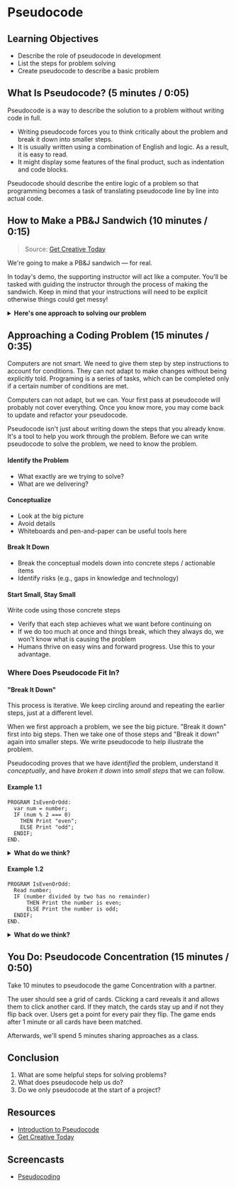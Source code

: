 # Pseudocode

## Learning Objectives

- Describe the role of pseudocode in development
- List the steps for problem solving
- Create pseudocode to describe a basic problem

## What Is Pseudocode? (5 minutes / 0:05)

Pseudocode is a way to describe the solution to a problem without writing code in full.
* Writing pseudocode forces you to think critically about the problem and break it down into smaller steps.
* It is usually written using a combination of English and logic. As a result, it is easy to read.
* It might display some features of the final product, such as indentation and code blocks.

Pseudocode should describe the entire logic of a problem so that programming becomes a task of translating pseudocode line by line into actual code.

## How to Make a PB&J Sandwich (10 minutes / 0:15)

> Source: [Get Creative Today](http://getcreativetoday.com/lessons/pseudo-code-flowcharts/)

We're going to make a PB&J sandwich — for real.

In today's demo, the supporting instructor will act like a computer. You'll be tasked with guiding the instructor through the process of making the sandwich. Keep in mind that your instructions will need to be explicit otherwise things could get messy!

<details>
<summary> <strong>Here's one approach to solving our problem</strong></summary>

```
PROGRAM MakePB&JSandwich:
Grab a paper plate;
Open bread container;
Grab bread package;
Untwist bread package;
Open bread bag and remove two slices;
Place slices on paper plate;
Grab a plastic knife;
Open peanut butter jar;
Use knife to scoop out peanut butter;
Apply peanut butter to one slice of bread;
Spread peanut butter on slice;
Place knife on plate;
Close peanut butter jar;
Open jelly bottle;
Squeeze jelly onto second bread slice;
Close jelly bottle;
Place down jelly;
Pick up knife;
Spread jelly on slice;
Bring two slices of bread together;
Cut slices in half down the middle;
Throw knife in the trash;
Pick up one half of sandwich;
Enjoy;
END.
```

> A. This example's sequence is very thorough! However, we are still assuming certain conditions that our utensils or ingredients already exist. What if we are out of plates? Will we grab a napkin instead to place our sandwich on? What if we are out of jelly? Will you throw the sandwich away or eat it with just peanut butter?
</details>

## Approaching a Coding Problem (15 minutes / 0:35)


Computers are not smart. We need to give them step by step instructions to account for conditions. They can not adapt to make changes without being explicitly told. Programing is a series of tasks, which can be completed only if a certain number of conditions are met.

Computers can not adapt, but we can.  Your first pass at pseudocode will probably not cover everything.  Once you know more, you may come back to update and refactor your pseudocode.

Pseudocode isn't just about writing down the steps that you already know. It's a tool to help you work through the problem. Before we can write pseudocode to solve the problem, we need to know the problem.  

#### Identify the Problem

- What exactly are we trying to solve?
- What are we delivering?

#### Conceptualize

- Look at the big picture
- Avoid details
- Whiteboards and pen-and-paper can be useful tools here

#### Break It Down

- Break the conceptual models down into concrete steps / actionable items
- Identify risks (e.g., gaps in knowledge and technology)

#### Start Small, Stay Small

Write code using those concrete steps

- Verify that each step achieves what we want before continuing on
- If we do too much at once and things break, which they always do, we won't know what is causing the problem
- Humans thrive on easy wins and forward progress. Use this to your advantage.


### Where Does Pseudocode Fit In?

#### "Break It Down"

This process is iterative.  We keep circling around and repeating the earlier steps, just at a different level.

When we first approach a problem, we see the big picture. "Break it down" first into big steps. Then we take one of those steps and "Break it down" again into smaller steps. We write pseudocode to help illustrate the problem.  

Pseudocoding proves that we have *identified* the problem, understand it *conceptually*, and have *broken it down* into *small steps* that we can follow.

#### Example 1.1

```
PROGRAM IsEvenOrOdd:
  var num = number;
  IF (num % 2 === 0)
    THEN Print "even";
    ELSE Print "odd";
  ENDIF;
END.
```

<details>
  <summary><strong>What do we think?</strong></summary>

  > This is not a great example. Here we are using "var" in our pseudocode when it should read plain english! Also, we should not be using the javascript syntax "===" in our conditional.  Would a non-programmer know that `num % 2 === 0` indicates an even number?

</details>

#### Example 1.2

```
PROGRAM IsEvenOrOdd:
  Read number;
  IF (number divided by two has no remainder)
      THEN Print the number is even;
      ELSE Print the number is odd;
  ENDIF;
END.
```

<details>
  <summary><strong>What do we think?</strong></summary>

  > This is better.  It's closer to English.  It clearly states what we are trying to achieve and how, without getting bogged down in the minutia of code.  Even someone that doesn't code can help us check our logic.  Is any number that can be divided by two, cleanly -- without leaving a remainder -- even? Is anything else odd?

</details>


## You Do: Pseudocode Concentration (15 minutes / 0:50)

Take 10 minutes to pseudocode the game Concentration with a partner.

The user should see a grid of cards. Clicking a card reveals it and allows them
to click another card. If they match, the cards stay up and if not they flip
back over. Users get a point for every pair they flip. The game ends after 1
minute or all cards have been matched.

Afterwards, we'll spend 5 minutes sharing approaches as a class.



## Conclusion

1. What are some helpful steps for solving problems?
2. What does pseudocode help us do?
3. Do we only pseudocode at the start of a project?

## Resources

- [Introduction to Pseudocode](http://www.slideshare.net/DamianGordon1/pseudocode-10373156)
- [Get Creative Today](http://getcreativetoday.com/lessons/pseudo-code-flowcharts/)

## Screencasts

- [Pseudocoding](https://www.youtube.com/playlist?list=PL-6bwUTtCRVTMUUSjqIYVXYyfZBzs8saD)
